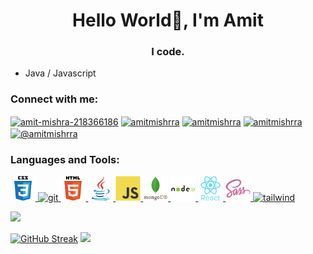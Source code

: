 <h1 align="center">Hello World👋, I'm Amit</h1>
<h3 align="center">I code.</h3>

- Java / Javascript 

<h3 align="left">Connect with me:</h3>
<p align="left">
<a href="https://linkedin.com/in/amit-mishra-218366186" target="blank"><img align="center" src="https://raw.githubusercontent.com/rahuldkjain/github-profile-readme-generator/master/src/images/icons/Social/linked-in-alt.svg" alt="amit-mishra-218366186" height="30" width="40" /></a>
<a href="https://instagram.com/amitmishrra" target="blank"><img align="center" src="https://raw.githubusercontent.com/rahuldkjain/github-profile-readme-generator/master/src/images/icons/Social/instagram.svg" alt="amitmishrra" height="30" width="40" /></a>
<a href="https://www.codechef.com/users/amitmishrra" target="blank"><img align="center" src="https://cdn.jsdelivr.net/npm/simple-icons@3.1.0/icons/codechef.svg" alt="amitmishrra" height="30" width="40" /></a>
<a href="https://www.hackerrank.com/amitmishrra" target="blank"><img align="center" src="https://raw.githubusercontent.com/rahuldkjain/github-profile-readme-generator/master/src/images/icons/Social/hackerrank.svg" alt="amitmishrra" height="30" width="40" /></a>
<a href="https://www.hackerearth.com/@amitmishrra" target="blank"><img align="center" src="https://raw.githubusercontent.com/rahuldkjain/github-profile-readme-generator/master/src/images/icons/Social/hackerearth.svg" alt="@amitmishrra" height="30" width="40" /></a>
</p>

<h3 align="left">Languages and Tools:</h3>
<p align="left"> <a href="https://www.w3schools.com/css/" target="_blank" rel="noreferrer"> <img src="https://raw.githubusercontent.com/devicons/devicon/master/icons/css3/css3-original-wordmark.svg" alt="css3" width="40" height="40"/> </a> <a href="https://git-scm.com/" target="_blank" rel="noreferrer"> <img src="https://www.vectorlogo.zone/logos/git-scm/git-scm-icon.svg" alt="git" width="40" height="40"/> </a> <a href="https://www.w3.org/html/" target="_blank" rel="noreferrer"> <img src="https://raw.githubusercontent.com/devicons/devicon/master/icons/html5/html5-original-wordmark.svg" alt="html5" width="40" height="40"/> </a> <a href="https://www.java.com" target="_blank" rel="noreferrer"> <img src="https://raw.githubusercontent.com/devicons/devicon/master/icons/java/java-original.svg" alt="java" width="40" height="40"/> </a> <a href="https://developer.mozilla.org/en-US/docs/Web/JavaScript" target="_blank" rel="noreferrer"> <img src="https://raw.githubusercontent.com/devicons/devicon/master/icons/javascript/javascript-original.svg" alt="javascript" width="40" height="40"/> </a> <a href="https://www.mongodb.com/" target="_blank" rel="noreferrer"> <img src="https://raw.githubusercontent.com/devicons/devicon/master/icons/mongodb/mongodb-original-wordmark.svg" alt="mongodb" width="40" height="40"/> </a> <a href="https://nodejs.org" target="_blank" rel="noreferrer"> <img src="https://raw.githubusercontent.com/devicons/devicon/master/icons/nodejs/nodejs-original-wordmark.svg" alt="nodejs" width="40" height="40"/> </a> <a href="https://reactjs.org/" target="_blank" rel="noreferrer"> <img src="https://raw.githubusercontent.com/devicons/devicon/master/icons/react/react-original-wordmark.svg" alt="react" width="40" height="40"/> </a> <a href="https://sass-lang.com" target="_blank" rel="noreferrer"> <img src="https://raw.githubusercontent.com/devicons/devicon/master/icons/sass/sass-original.svg" alt="sass" width="40" height="40"/> </a> <a href="https://tailwindcss.com/" target="_blank" rel="noreferrer"> <img src="https://www.vectorlogo.zone/logos/tailwindcss/tailwindcss-icon.svg" alt="tailwind" width="40" height="40"/> </a> </p>

 ![](http://github-profile-summary-cards.vercel.app/api/cards/profile-details?username=amitmishrra&theme=github_dark)



<!-- <p><img align="center" src="https://github-readme-stats.vercel.app/api/top-langs?username=amitmishrra&show_icons=true&locale=en&layout=compact" alt="amitmishrra" /></p> -->

<!-- <p>&nbsp;<img align="center" src="https://github-readme-stats.vercel.app/api?username=amitmishrra&show_icons=true&locale=en" alt="amitmishrra" /></p>
<p><img align="center" src="https://github-readme-streak-stats.herokuapp.com/?user=amitmishrra&" alt="amitmishrra" /></p> -->

[![GitHub Streak](https://github-readme-streak-stats.herokuapp.com?user=amitmishrra&theme=blood-dark&date_format=M%20j%5B%2C%20Y%5D)](https://git.io/streak-stats) ![](http://github-profile-summary-cards.vercel.app/api/cards/most-commit-language?username=amitmishrra&theme=github_dark)  

